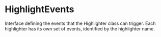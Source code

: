 # HighlightEvents

Interface defining the events that the Highlighter class can trigger. Each highlighter has its own set of events, identified by the highlighter name.
